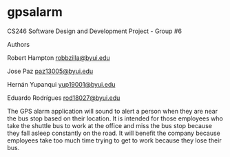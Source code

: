 # gpsalarm
CS246 Software Design and Development Project - Group #6

Authors

Robert Hampton robbzilla@byui.edu

Jose Paz paz13005@byui.edu

Hernán Yupanqui yup19001@byui.edu

Eduardo Rodrígues rod18027@byui.edu

The GPS alarm application will sound to alert a person when they are near the bus stop based on their location.
It is intended for those employees who take the shuttle bus to work at the office and miss the bus stop because they fall asleep constantly on the road.
It will benefit the company because employees take too much time trying to get to work because they lose their bus.

